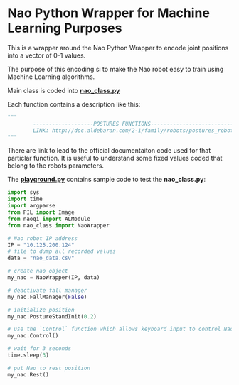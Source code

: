 # Nao Python Wrapper for Machine Learning Purposes

This is a wrapper around the Nao Python Wrapper to encode joint positions into a vector of 0-1 values.

The purpose of this encoding si to make the Nao robot easy to train using Machine Learning algorithms.

Main class is coded into **[nao_class.py](https://github.com/gmihaila/nao/blob/master/nao_class.py)**

Each function contains a description like this:

```python
"""
        -------------------POSTURES FUNCTIONS-----------------------------
        LINK: http://doc.aldebaran.com/2-1/family/robots/postures_robot.html
"""
```
There are link to lead to the official documentaiton code used for that particlar function. It is useful to understand some fixed values coded that belong to the robots parameters.


The **[playground.py](https://github.com/gmihaila/nao/blob/master/playground.py)** contains sample code to test the **nao_class.py**:

```python
import sys
import time
import argparse
from PIL import Image
from naoqi import ALModule
from nao_class import NaoWrapper

# Nao robot IP address
IP = "10.125.200.124"
# file to dump all recorded values
data = "nao_data.csv"

# create nao object
my_nao = NaoWrapper(IP, data)

# deactivate fall manager
my_nao.FallManager(False)

# initialize position
my_nao.PostureStandInit(0.2)

# use the `Control` function which allows keyboard input to control Nao joints
my_nao.Control()

# wait for 3 seconds
time.sleep(3)

# put Nao to rest position
my_nao.Rest()
```


